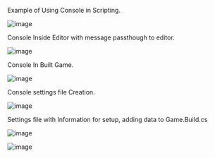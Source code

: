 Example of Using Console in Scripting.

![image](https://github.com/user-attachments/assets/cf3b9b78-a557-411b-a281-ac2ad361ea23)

Console Inside Editor with message passthough to editor.

![image](https://github.com/user-attachments/assets/7b2349fb-744a-4a32-8830-b9dc3d2f73be)

Console In Built Game.

![image](https://github.com/user-attachments/assets/1b158395-525f-41a5-ac9d-4df11956f8aa)

Console settings file Creation.

![image](https://github.com/user-attachments/assets/c4e9a5c2-6bab-4741-97d8-4a20517496a0)

Settings file with Information for setup, adding data to Game.Build.cs 

![image](https://github.com/user-attachments/assets/6fc7f359-1e40-436b-a4e8-35ad4a237454)

![image](https://github.com/user-attachments/assets/74cc2c80-a21d-4bdd-95c9-c636831dd15b)
